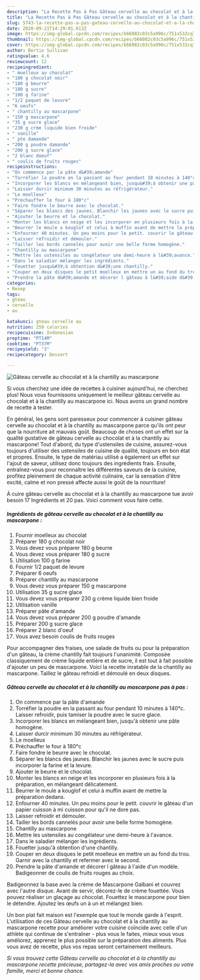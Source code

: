 ```yaml
---
description: "La Recette Pas à Pas Gâteau cervelle au chocolat et à la chantilly au mascarpone"
title: "La Recette Pas à Pas Gâteau cervelle au chocolat et à la chantilly au mascarpone"
slug: 5743-la-recette-pas-a-pas-gateau-cervelle-au-chocolat-et-a-la-chantilly-au-mascarpone
date: 2020-09-21T14:29:01.613Z
image: https://img-global.cpcdn.com/recipes/b66082c03c5a996c/751x532cq70/gateau-cervelle-au-chocolat-et-a-la-chantilly-au-mascarpone-photo-principale-de-la-recette.jpg
thumbnail: https://img-global.cpcdn.com/recipes/b66082c03c5a996c/751x532cq70/gateau-cervelle-au-chocolat-et-a-la-chantilly-au-mascarpone-photo-principale-de-la-recette.jpg
cover: https://img-global.cpcdn.com/recipes/b66082c03c5a996c/751x532cq70/gateau-cervelle-au-chocolat-et-a-la-chantilly-au-mascarpone-photo-principale-de-la-recette.jpg
author: Bertie Sullivan
ratingvalue: 4.6
reviewcount: 12
recipeingredient:
- " moelleux au chocolat"
- "180 g chocolat noir"
- "180 g beurre"
- "180 g sucre"
- "100 g farine"
- "1/2 paquet de levure"
- "6 oeufs"
- " chantilly au mascarpone"
- "150 g mascarpone"
- "35 g sucre glace"
- "230 g crme liquide bien froide"
- " vanille"
- " pte damande"
- "200 g poudre damande"
- "200 g sucre glace"
- "2 blanc doeuf"
- " coulis de fruits rouges"
recipeinstructions:
- "On commence par la pâte d&#39;amande"
- "Torréfier la poudre en la passant au four pendant 10 minutes à 140°c. Laisser refroidir, puis tamiser la poudre avec le sucre glace."
- "Incorporer les blancs en mélangeant bien, jusqu&#39;à obtenir une pâte homogène."
- "Laisser durcir minimum 30 minutes au réfrigérateur."
- "Le moelleux"
- "Préchauffer le four à 180°c"
- "Faire fondre le beurre avec le chocolat."
- "Séparer les blancs des jaunes. Blanchir les jaunes avec le sucre puis incorporer la farine et la levure."
- "Ajouter le beurre et le chocolat."
- "Monter les blancs en neige et les incorporer en plusieurs fois à la préparation, en mélangeant délicatement."
- "Beurrer le moule a kouglof et celui à muffin avant de mettre la préparation dedans."
- "Enfourner 40 minutes. Un peu moins pour le petit. couvrir le gâteau d&#39;un papier cuisson à mi cuisson pour qu&#39;il ne dore pas."
- "Laisser refroidir et démouler."
- "Tailler les bords cannelés pour avoir une belle forme homogène."
- "Chantilly au mascarpone"
- "Mettre les ustensiles au congélateur une demi-heure à l&#39;avance."
- "Dans le saladier mélanger les ingrédients."
- "Fouetter jusqu&#39;à obtention d&#39;une chantilly."
- "Couper en deux disques le petit moelleux en mettre un au fond du trou. Garnir avec la chantilly et refermer avec le second."
- "Prendre la pâte d&#39;amande et décorer l gâteau à l&#39;aide d&#39;un modèle. Badigeonner de coulis de fruits rouges au choix."
categories:
- Resep
tags:
- gteau
- cervelle
- au

katakunci: gteau cervelle au 
nutrition: 259 calories
recipecuisine: Indonesian
preptime: "PT14M"
cooktime: "PT37M"
recipeyield: "3"
recipecategory: Dessert

---
```



![Gâteau cervelle au chocolat et à la chantilly au mascarpone](https://img-global.cpcdn.com/recipes/b66082c03c5a996c/751x532cq70/gateau-cervelle-au-chocolat-et-a-la-chantilly-au-mascarpone-photo-principale-de-la-recette.jpg)

Si vous cherchez une idée de recettes à cuisiner aujourd'hui, ne cherchez plus! Nous vous fournissons uniquement le meilleur gâteau cervelle au chocolat et à la chantilly au mascarpone ici. Nous avons un grand nombre de recette à tester.

En général, les gens sont paresseux pour commencer à cuisiner gâteau cervelle au chocolat et à la chantilly au mascarpone parce qu'ils ont peur que la nourriture ait mauvais goût. Beaucoup de choses ont un effet sur la qualité gustative de gâteau cervelle au chocolat et à la chantilly au mascarpone! Tout d'abord, du type d'ustensiles de cuisine, assurez-vous toujours d'utiliser des ustensiles de cuisine de qualité, toujours en bon état et propres. Ensuite, le type de matériau utilisé a également un effet sur l'ajout de saveur, utilisez donc toujours des ingrédients frais. Ensuite, entraînez-vous pour reconnaître les différentes saveurs de la cuisine, profitez pleinement de chaque activité culinaire, car la sensation d'être excité, calme et non pressé affecte aussi le goût de la nourriture!

<!--inarticleads1-->

À cuire gâteau cervelle au chocolat et à la chantilly au mascarpone tue avoir besoin 17 Ingrédients et 20 pas. Voici comment vous faire cette.

##### Ingrédients de gâteau cervelle au chocolat et à la chantilly au mascarpone :

1. Fournir  moelleux au chocolat
1. Préparer 180 g chocolat noir
1. Vous devez vous préparer 180 g beurre
1. Vous devez vous préparer 180 g sucre
1. Utilisation 100 g farine
1. Fournir 1/2 paquet de levure
1. Préparer 6 oeufs
1. Préparer  chantilly au mascarpone
1. Vous devez vous préparer 150 g mascarpone
1. Utilisation 35 g sucre glace
1. Vous devez vous préparer 230 g crème liquide bien froide
1. Utilisation  vanille
1. Préparer  pâte d&#39;amande
1. Vous devez vous préparer 200 g poudre d&#39;amande
1. Préparer 200 g sucre glace
1. Préparer 2 blanc d&#39;oeuf
1. Vous avez besoin  coulis de fruits rouges


Pour accompagner des fraises, une salade de fruits ou pour la préparation d&#39;un gâteau, la crème chantilly fait toujours l&#39;unanimité. Composée classiquement de crème liquide entière et de sucre, il est tout à fait possible d&#39;ajouter un peu de mascarpone. Voici la recette inratable de la chantilly au mascarpone. Taillez le gâteau refroidi et démoulé en deux disques. 

<!--inarticleads2-->

##### Gâteau cervelle au chocolat et à la chantilly au mascarpone pas à pas :

1. On commence par la pâte d&#39;amande
1. Torréfier la poudre en la passant au four pendant 10 minutes à 140°c. Laisser refroidir, puis tamiser la poudre avec le sucre glace.
1. Incorporer les blancs en mélangeant bien, jusqu&#39;à obtenir une pâte homogène.
1. Laisser durcir minimum 30 minutes au réfrigérateur.
1. Le moelleux
1. Préchauffer le four à 180°c
1. Faire fondre le beurre avec le chocolat.
1. Séparer les blancs des jaunes. Blanchir les jaunes avec le sucre puis incorporer la farine et la levure.
1. Ajouter le beurre et le chocolat.
1. Monter les blancs en neige et les incorporer en plusieurs fois à la préparation, en mélangeant délicatement.
1. Beurrer le moule a kouglof et celui à muffin avant de mettre la préparation dedans.
1. Enfourner 40 minutes. Un peu moins pour le petit. couvrir le gâteau d&#39;un papier cuisson à mi cuisson pour qu&#39;il ne dore pas.
1. Laisser refroidir et démouler.
1. Tailler les bords cannelés pour avoir une belle forme homogène.
1. Chantilly au mascarpone
1. Mettre les ustensiles au congélateur une demi-heure à l&#39;avance.
1. Dans le saladier mélanger les ingrédients.
1. Fouetter jusqu&#39;à obtention d&#39;une chantilly.
1. Couper en deux disques le petit moelleux en mettre un au fond du trou. Garnir avec la chantilly et refermer avec le second.
1. Prendre la pâte d&#39;amande et décorer l gâteau à l&#39;aide d&#39;un modèle. Badigeonner de coulis de fruits rouges au choix.


Badigeonnez la base avec la crème de Mascarpone Galbani et couvrez avec l&#39;autre disque. Avant de servir, décorez-le de crème fouettée. Vous pouvez réaliser un glaçage au chocolat. Fouettez le mascarpone pour bien le détendre. Ajoutez les œufs un à un et mélangez bien. 

<!--inarticleads1-->

<p>
Un bon plat fait maison est l'exemple que tout le monde garde à l'esprit. L'utilisation de ces Gâteau cervelle au chocolat et à la chantilly au mascarpone recette pour améliorer votre cuisine coïncide avec celle d'un athlète qui continue de s'entraîner - plus vous le faites, mieux vous vous améliorez, apprenez le plus possible sur la préparation des aliments. Plus vous avez de recette, plus vos repas seront certainement meilleurs.
</p>

<p>
<i>Si vous trouvez cette Gâteau cervelle au chocolat et à la chantilly au mascarpone recette précieuse, partagez-la avec vos amis proches ou votre famille, merci et bonne chance.</i>
</p>
